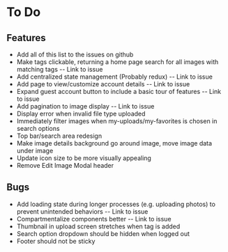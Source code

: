 # To Do

## Features

* Add all of this list to the issues on github
* Make tags clickable, returning a home page search for all images with matching tags -- Link to issue
* Add centralized state management (Probably redux) -- Link to issue
* Add page to view/customize account details -- Link to issue
* Expand guest account button to include a basic tour of features -- Link to issue
* Add pagination to image display -- Link to issue
* Display error when invalid file type uploaded
* Immediately filter images when my-uploads/my-favorites is chosen in search options
* Top bar/search area redesign
* Make image details background go around image, move image data under image
* Update icon size to be more visually appealing
* Remove Edit Image Modal header

## Bugs

* Add loading state during longer processes (e.g. uploading photos) to prevent unintended behaviors -- Link to issue
* Compartmentalize components better -- Link to issue
* Thumbnail in upload screen stretches when tag is added
* Search option dropdown should be hidden when logged out
* Footer should not be sticky

